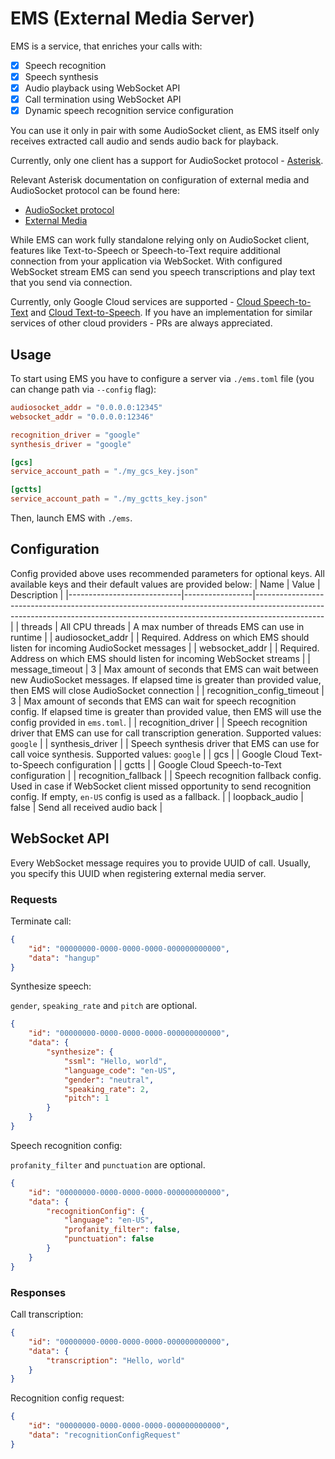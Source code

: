 # EMS (External Media Server)

EMS is a service, that enriches your calls with:
* [x] Speech recognition
* [x] Speech synthesis
* [x] Audio playback using WebSocket API
* [x] Call termination using WebSocket API
* [x] Dynamic speech recognition service configuration

You can use it only in pair with some AudioSocket client, as EMS itself only receives extracted call audio and sends audio back for playback.

Currently, only one client has a support for AudioSocket protocol - [Asterisk](https://wiki.asterisk.org/wiki/display/AST/Home).

Relevant Asterisk documentation on configuration of external media and AudioSocket protocol can be found here:
* [AudioSocket protocol](https://wiki.asterisk.org/wiki/display/AST/AudioSocket)
* [External Media](https://wiki.asterisk.org/wiki/display/AST/External+Media+and+ARI)

While EMS can work fully standalone relying only on AudioSocket client, features like Text-to-Speech or Speech-to-Text require
additional connection from your application via WebSocket. With configured WebSocket stream EMS can send you speech transcriptions
and play text that you send via connection.

Currently, only Google Cloud services are supported - [Cloud Speech-to-Text](https://cloud.google.com/speech-to-text) and [Cloud Text-to-Speech](https://cloud.google.com/text-to-speech). If you have an implementation for similar services of other cloud providers - PRs are always appreciated.

## Usage
To start using EMS you have to configure a server via `./ems.toml` file (you can change path via `--config` flag):
```toml
audiosocket_addr = "0.0.0.0:12345"
websocket_addr = "0.0.0.0:12346"

recognition_driver = "google"
synthesis_driver = "google"

[gcs]
service_account_path = "./my_gcs_key.json"

[gctts]
service_account_path = "./my_gctts_key.json"
```

Then, launch EMS with `./ems`.

## Configuration
Config provided above uses recommended parameters for optional keys. All available keys and their default values are provided below:
| Name                       | Value           | Description                                                                                                                                                                 |
|----------------------------|-----------------|-----------------------------------------------------------------------------------------------------------------------------------------------------------------------------|
| threads                    | All CPU threads | A max number of threads EMS can use in runtime                                                                                                                              |
| audiosocket_addr           |                 | Required. Address on which EMS should listen for incoming AudioSocket messages                                                                                              |
| websocket_addr             |                 | Required. Address on which EMS should listen for incoming WebSocket streams                                                                                                 |
| message_timeout            | 3               | Max amount of seconds that EMS can wait between new AudioSocket messages. If elapsed time is greater than provided value, then EMS will close AudioSocket connection        |
| recognition_config_timeout | 3               | Max amount of seconds that EMS can wait for speech recognition config. If elapsed time is greater than provided value, then EMS will use the config provided in `ems.toml`. |
| recognition_driver         |                 | Speech recognition driver that EMS can use for call transcription generation. Supported values: `google`                                                                    |
| synthesis_driver           |                 | Speech synthesis driver that EMS can use for call voice synthesis. Supported values: `google`                                                                               |
| gcs                        |                 | Google Cloud Text-to-Speech configuration                                                                                                                                   |
| gctts                      |                 | Google Cloud Speech-to-Text configuration                                                                                                                                   |
| recognition_fallback       |                 | Speech recognition fallback config. Used in case if WebSocket client missed opportunity to send recognition config. If empty, `en-US` config is used as a fallback.         |
| loopback_audio             | false           | Send all received audio back                                                                                                                                                |

## WebSocket API

Every WebSocket message requires you to provide UUID of call. Usually, you specify this UUID when registering external media server.

### Requests

Terminate call:
```json
{
    "id": "00000000-0000-0000-0000-000000000000",
    "data": "hangup"
}
```

Synthesize speech:

`gender`, `speaking_rate` and `pitch` are optional.
```json
{
    "id": "00000000-0000-0000-0000-000000000000",
    "data": {
        "synthesize": {
            "ssml": "Hello, world",
            "language_code": "en-US",
            "gender": "neutral",
            "speaking_rate": 2,
            "pitch": 1
        }
    }
}
```

Speech recognition config:

`profanity_filter` and `punctuation` are optional.
```json
{
    "id": "00000000-0000-0000-0000-000000000000",
    "data": {
        "recognitionConfig": {
            "language": "en-US",
            "profanity_filter": false,
            "punctuation": false
        }
    }
}
```

### Responses

Call transcription:
```json
{
    "id": "00000000-0000-0000-0000-000000000000",
    "data": {
        "transcription": "Hello, world"
    }
}
```

Recognition config request:
```json
{
    "id": "00000000-0000-0000-0000-000000000000",
    "data": "recognitionConfigRequest"
}
```